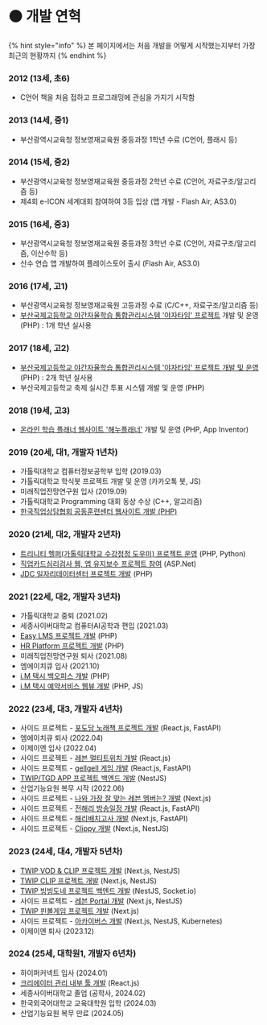 # 🟤 개발 연혁

{% hint style="info" %}
본 페이지에서는 처음 개발을 어떻게 시작했는지부터 가장 최근의 현황까지&#x20;
{% endhint %}



### 2012 (13세, 초6)

* C언어 책을 처음 접하고 프로그래밍에 관심을 가지기 시작함

### 2013 (14세, 중1)

* 부산광역시교육청 정보영재교육원 중등과정 1학년 수료 (C언어, 플래시 등)

### 2014 (15세, 중2)

* 부산광역시교육청 정보영재교육원 중등과정 2학년 수료 (C언어, 자료구조/알고리즘 등)
* 제4회 e-ICON 세계대회 참여하여 3등 입상 (앱 개발 - Flash Air, AS3.0)

### 2015 (16세, 중3)

* 부산광역시교육청 정보영재교육원 중등과정 3학년 수료 (C언어, 자료구조/알고리즘, 이산수학 등)
* 산수 연습 앱 개발하여 플레이스토어 출시 (Flash Air, AS3.0)

### 2016 (17세, 고1)

* 부산광역시교육청 정보영재교육원 고등과정 수료 (C/C++, 자료구조/알고리즘 등)
* [부산국제고등학교 야간자율학습 통합관리시스템 '야자타임' 프로젝트](side/yajatime.md) 개발 및 운영 (PHP) : 1개 학년 실사용

### 2017 (18세, 고2)

* [부산국제고등학교 야간자율학습 통합관리시스템 '야자타임' 프로젝트 개발 및 운영](side/yajatime.md) (PHP) : 2개 학년 실사용
* 부산국제고등학교 축제 실시간 투표 시스템 개발 및 운영 (PHP)

### 2018 (19세, 고3)

* [온라인 학습 플래너 웹사이트 '해누플래너'](side/haenu-planner.md) 개발 및 운영 (PHP, App Inventor)

### 2019 (20세, 대1, 개발자 1년차)

* 가톨릭대학교 컴퓨터정보공학부 입학 (2019.03)
* 가톨릭대학교 학식봇 프로젝트 개발 및 운영 (카카오톡 봇, JS)
* 미래직업전망연구원 입사 (2019.09)
* 가톨릭대학교 Programming 대회 동상 수상 (C++, 알고리즘)
* [한국직업상담협회 공동훈련센터 웹사이트 개발 (PHP)](portfolio/hrd-kvoca-org.md)

### 2020 (21세, 대2, 개발자 2년차)

* [트리니티 헬퍼(가톨릭대학교 수강정정 도우미) 프로젝트 운영](side/trinity-helper.md) (PHP, Python)
* [직업카드심리검사 웹, 앱 유지보수 프로젝트 참여](portfolio/jobcard.md) (ASP.Net)
* [JDC 일자리데이터센터 프로젝트 개발](portfolio/job-data-center.md) (PHP)

### 2021 (22세, 대2, 개발자 3년차)

* 가톨릭대학교 중퇴 (2021.02)
* 세종사이버대학교 컴퓨터AI공학과 편입 (2021.03)
* [Easy LMS 프로젝트 개발](portfolio/easy-lms.md) (PHP)
* [HR Platform 프로젝트 개발](portfolio/hr-platform.md) (PHP)
* 미래직업전망연구원 퇴사 (2021.08)
* 엠에이치큐 입사 (2021.10)
* [i.M 택시 백오피스 개발](portfolio/imtaxi-backoffice.md) (PHP)
* [i.M 택시 예약서비스 웹뷰 개발](portfolio/imtaxi-reservation-webview.md) (PHP, JS)

### 2022 (23세, 대3, 개발자 4년차)

* 사이드 프로젝트 - [포도당 노래책 프로젝트 개발](side/music-c6h12o6-kr.md) (React.js, FastAPI)
* 엠에이치큐 퇴사 (2022.04)
* 이제이엔 입사 (2022.04)
* 사이드 프로젝트 - [레븐 멀티트위치 개발](side/leaven-multi.md) (React.js)
* 사이드 프로젝트 - [gellgell 게임 개발](side/gellgell.md) (React.js, FastAPI)
* [TWIP/TGD APP 프로젝트 백엔드 개발](portfolio/twip-tgd-app.md) (NestJS)
* 산업기능요원 복무 시작 (2022.06)
* 사이드 프로젝트 - [나와 가장 잘 맞는 레븐 멤버는? 개발](side/leaven-minigame.md) (Next.js)
* 사이드 프로젝트 - [전해리 방송일정 개발](side/junharry.md) (React.js, FastAPI)
* 사이드 프로젝트 - [해리배치고사 개발](side/test-junharry.md) (Next.js, FastAPI)
* 사이드 프로젝트 - [Clippy 개발](side/clippy.md) (Next.js, NestJS)

### 2023 (24세, 대4, 개발자 5년차)

* [TWIP VOD & CLIP 프로젝트 개발](portfolio/twip-vod-clip.md) (Next.js, NestJS)
* [TWIP CLIP 프로젝트 개발](portfolio/twip-clip.md) (Next.js, NestJS)
* [TWIP 빙빙도네 프로젝트 백엔드 개발](portfolio/twip-bingbing.md) (NestJS, Socket.io)
* 사이드 프로젝트 - [레븐 Portal 개발](side/leaven-portal.md) (Next.js, NestJS)
* [TWIP 핀볼게임 프로젝트 개발](portfolio/twip-pinball.md) (Next.js)
* 사이드 프로젝트 - [아카이버스 개발](side/archivers.md) (Next.js, NestJS, Kubernetes)
* 이제이엔 퇴사 (2023.12)

### 2024 (25세, 대학원1, 개발자 6년차)

* 하이퍼커넥트 입사 (2024.01)
* [크리에이터 관리 내부 툴 개발](portfolio/undefined.md) (React.js)
* 세종사이버대학교 졸업 (공학사, 2024.02)
* 한국외국어대학교 교육대학원 입학 (2024.03)
* 산업기능요원 복무 만료 (2024.05)

